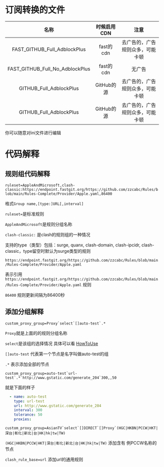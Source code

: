 # 订阅转换的文件

|名称|时候启用CDN|注意|
|:--:|:--:|:--:|
|FAST_GITHUB_Full_AdblockPlus|fast的cdn|去广告的，广告规则众多，可能卡顿|
|FAST_GITHUB_Full_No_AdblockPlus|fast的cdn|无广告|
|GITHUB_Full_AdblockPlus|GitHub的源|去广告的，广告规则众多，可能卡顿|
|GITHUB_Full_AdblockPlus|GitHub的源|去广告的，广告规则众多，可能卡顿|

你可以随意对ini文件进行编辑


# 代码解释

## 规则组代码解释
`ruleset=AppleAndMicrosoft,clash-classic:https://endpoint.fastgit.org/https://github.com/zzcabc/Rules/blob/main/Rules-Complete/Provider/Apple.yaml,86400`

格式`Group name,[type:]URL[,interval]`

`ruleset=`是标准规则

`AppleAndMicrosoft`是规则分组名称

`clash-classic:` 是clash的规则组的一种情况

支持的type（类型）包括：surge, quanx, clash-domain, clash-ipcidr, clash-classic，type留空时默认为surge类型的规则

`https://endpoint.fastgit.org/https://github.com/zzcabc/Rules/blob/main/Rules-Complete/Provider/Apple.yaml`

表示引用 `https://endpoint.fastgit.org/https://github.com/zzcabc/Rules/blob/main/Rules-Complete/Provider/Apple.yaml` 规则


`86400`
规则更新间隔为86400秒

## 添加分组解释

```custom_proxy_group=Proxy`select`[]auto-test`.*```

`Proxy`就是上面的的规则分组名称

`select`是该组的选择情况 具体可以看 [HowToUse](https://github.com/zzcabc/Rules/tree/main/HowToUse.md)

`[]auto-test` 代表第一个节点是名字叫做auto-test的组

`.*` 表示添加全部的节点

```custom_proxy_group=auto-test`url-test`.*`http://www.gstatic.com/generate_204`300,,50```

就是下面的样子
```yaml
  - name: auto-test
    type: url-test
    url: http://www.gstatic.com/generate_204
    interval: 300
    tolerance: 50
    proxies:
```

```custom_proxy_group=AsianTV`select`[]DIRECT`[]Proxy`(HGC|HKBN|PCCW|HKT|深台|彰化|新北|台|HK|hk|tw|TW)```

`(HGC|HKBN|PCCW|HKT|深台|彰化|新北|台|HK|hk|tw|TW)`
 添加含有 例PCCW名称的节点



 `clash_rule_base=url` 添加url的通用规则